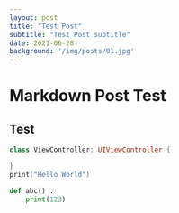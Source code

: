 ```yaml
---
layout: post
title: "Test Post"
subtitle: "Test Post subtitle"
date: 2021-06-28
background: '/img/posts/01.jpg'
---
```


# Markdown Post Test

## Test

```swift
class ViewController: UIViewController {

}
print("Hello World")
```

```python
def abc() :
	print(123)
```
